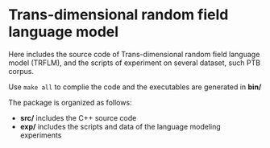 Trans-dimensional random field language model
======================================
Here includes the source code of Trans-dimensional random field language model (TRFLM), and the scripts of experiment on several dataset, such PTB corpus.

Use `make all` to complie the code and the executables are generated in **bin/**

The package is organized as follows:
- **src/** includes the C++ source code
- **exp/** includes	the scripts and data of the language modeling experiments

